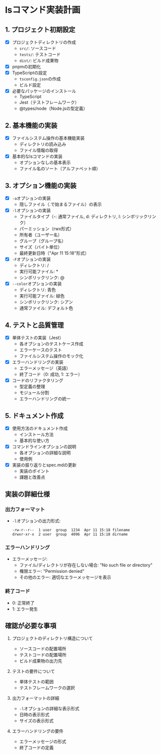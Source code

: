 # lsコマンド実装計画

## 1. プロジェクト初期設定
- [x] プロジェクトディレクトリの作成
  - `src/`: ソースコード
  - `tests/`: テストコード
  - `dist/`: ビルド成果物
- [x] pnpmの初期化
- [x] TypeScriptの設定
  - `tsconfig.json`の作成
  - ビルド設定
- [x] 必要なパッケージのインストール
  - TypeScript
  - Jest（テストフレームワーク）
  - @types/node（Node.jsの型定義）

## 2. 基本機能の実装
- [x] ファイルシステム操作の基本機能実装
  - ディレクトリの読み込み
  - ファイル情報の取得
- [x] 基本的なlsコマンドの実装
  - オプションなしの基本表示
  - ファイル名のソート（アルファベット順）

## 3. オプション機能の実装
- [x] `-a`オプションの実装
  - 隠しファイル（.で始まるファイル）の表示
- [x] `-l`オプションの実装
  - ファイルタイプ（-: 通常ファイル, d: ディレクトリ, l: シンボリックリンク）
  - パーミッション（rwx形式）
  - 所有者（ユーザー名）
  - グループ（グループ名）
  - サイズ（バイト単位）
  - 最終更新日時（"Apr 11 15:18"形式）
- [x] `-F`オプションの実装
  - ディレクトリ: /
  - 実行可能ファイル: *
  - シンボリックリンク: @
- [x] `--color`オプションの実装
  - ディレクトリ: 青色
  - 実行可能ファイル: 緑色
  - シンボリックリンク: シアン
  - 通常ファイル: デフォルト色

## 4. テストと品質管理
- [x] 単体テストの実装（Jest）
  - 各オプションのテストケース作成
  - エラーケースのテスト
  - ファイルシステム操作のモック化
- [x] エラーハンドリングの実装
  - エラーメッセージ（英語）
  - 終了コード（0: 成功, 1: エラー）
- [x] コードのリファクタリング
  - 型定義の整理
  - モジュール分割
  - エラーハンドリングの統一

## 5. ドキュメント作成
- [x] 使用方法のドキュメント作成
  - インストール方法
  - 基本的な使い方
- [x] コマンドラインオプションの説明
  - 各オプションの詳細な説明
  - 使用例
- [x] 実装の振り返りとspec.mdの更新
  - 実装のポイント
  - 課題と改善点

## 実装の詳細仕様

### 出力フォーマット
- `-l`オプションの出力形式:
  ```
  -rw-r--r--  1 user  group  1234  Apr 11 15:18 filename
  drwxr-xr-x  2 user  group  4096  Apr 11 15:18 dirname
  ```

### エラーハンドリング
- エラーメッセージ:
  - ファイル/ディレクトリが存在しない場合: "No such file or directory"
  - 権限エラー: "Permission denied"
  - その他のエラー: 適切なエラーメッセージを表示

### 終了コード
- 0: 正常終了
- 1: エラー発生

## 確認が必要な事項
1. プロジェクトのディレクトリ構造について
   - ソースコードの配置場所
   - テストコードの配置場所
   - ビルド成果物の出力先

2. テストの要件について
   - 単体テストの範囲
   - テストフレームワークの選択

3. 出力フォーマットの詳細
   - `-l`オプションの詳細な表示形式
   - 日時の表示形式
   - サイズの表示形式

4. エラーハンドリングの要件
   - エラーメッセージの形式
   - 終了コードの定義 
